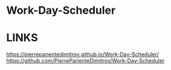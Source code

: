# Work-Day-Scheduler




# LINKS

https://pierreparientedimitrov.github.io/Work-Day-Scheduler/
https://github.com/PierreParienteDimitrov/Work-Day-Scheduler